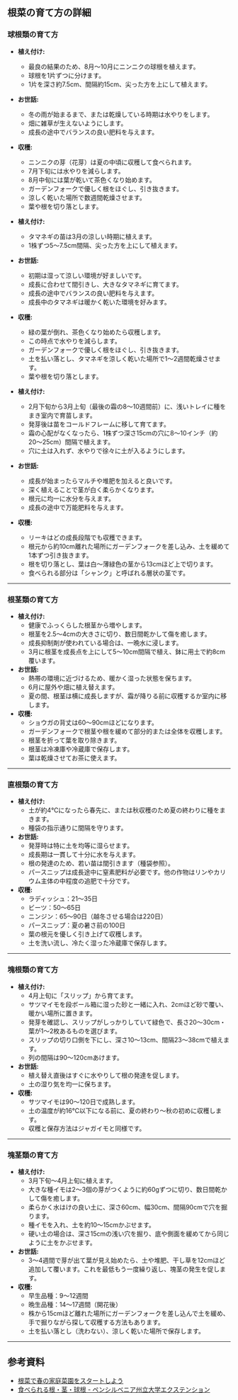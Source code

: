 ## 根菜の育て方の詳細

### 球根類の育て方


- **植え付け:**
  - 最良の結果のため、8月〜10月にニンニクの球根を植えます。
  - 球根を1片ずつに分けます。
  - 1片を深さ約7.5cm、間隔約15cm、尖った方を上にして植えます。
- **お世話:**
  - 冬の雨が始まるまで、または乾燥している時期は水やりをします。
  - 畑に雑草が生えないようにします。
  - 成長の途中でバランスの良い肥料を与えます。
- **収穫:**
  - ニンニクの芽（花芽）は夏の中頃に収穫して食べられます。
  - 7月下旬には水やりを減らします。
  - 8月中旬には葉が乾いて茶色くなり始めます。
  - ガーデンフォークで優しく根をほぐし、引き抜きます。
  - 涼しく乾いた場所で数週間乾燥させます。
  - 葉や根を切り落とします。


- **植え付け:**
  - タマネギの苗は3月の涼しい時期に植えます。
  - 1株ずつ5〜7.5cm間隔、尖った方を上にして植えます。
- **お世話:**
  - 初期は湿って涼しい環境が好ましいです。
  - 成長に合わせて間引きし、大きなタマネギに育てます。
  - 成長の途中でバランスの良い肥料を与えます。
  - 成長中のタマネギは暖かく乾いた環境を好みます。
- **収穫:**
  - 緑の葉が倒れ、茶色くなり始めたら収穫します。
  - この時点で水やりを減らします。
  - ガーデンフォークで優しく根をほぐし、引き抜きます。
  - 土を払い落とし、タマネギを涼しく乾いた場所で1〜2週間乾燥させます。
  - 葉や根を切り落とします。


- **植え付け:**
  - 2月下旬から3月上旬（最後の霜の8〜10週間前）に、浅いトレイに種をまき室内で育苗します。
  - 発芽後は苗をコールドフレームに移して育てます。
  - 霜の心配がなくなったら、1株ずつ深さ15cmの穴に8〜10インチ（約20〜25cm）間隔で植えます。
  - 穴に土は入れず、水やりで徐々に土が入るようにします。
- **お世話:**
  - 成長が始まったらマルチや堆肥を加えると良いです。
  - 深く植えることで茎が白く柔らかくなります。
  - 根元に均一に水分を与えます。
  - 成長の途中で万能肥料を与えます。
- **収穫:**
  - リーキはどの成長段階でも収穫できます。
  - 根元から約10cm離れた場所にガーデンフォークを差し込み、土を緩めて1本ずつ引き抜きます。
  - 根を切り落とし、葉は白〜薄緑色の茎から13cmほど上で切ります。
  - 食べられる部分は「シャンク」と呼ばれる層状の茎です。

---

### 根茎類の育て方


- **植え付け:**
  - 健康でふっくらした根茎から増やします。
  - 根茎を2.5〜4cmの大きさに切り、数日間乾かして傷を癒します。
  - 成長抑制剤が使われている場合は、一晩水に浸します。
  - 3月に根茎を成長点を上にして5〜10cm間隔で植え、鉢に用土で約8cm覆います。
- **お世話:**
  - 熱帯の環境に近づけるため、暖かく湿った状態を保ちます。
  - 6月に屋外や畑に植え替えます。
  - 夏の間、根茎は横に成長しますが、霜が降りる前に収穫するか室内に移します。
- **収穫:**
  - ショウガの背丈は60〜90cmほどになります。
  - ガーデンフォークで根茎や根を緩めて部分的または全体を収穫します。
  - 根茎を折って葉を取り除きます。
  - 根茎は冷凍庫や冷蔵庫で保存します。
  - 葉は乾燥させてお茶に使えます。

---

### 直根類の育て方


- **植え付け:**
  - 土が約4℃になったら春先に、または秋収穫のため夏の終わりに種をまきます。
  - 種袋の指示通りに間隔を守ります。
- **お世話:**
  - 発芽時は特に土を均等に湿らせます。
  - 成長期は一貫して十分に水を与えます。
  - 根の発達のため、若い苗は間引きます（種袋参照）。
  - パースニップは成長途中に窒素肥料が必要です。他の作物はリンやカリウム主体の中程度の追肥で十分です。
- **収穫:**
  - ラディッシュ：21〜35日
  - ビーツ：50〜65日
  - ニンジン：65〜90日（越冬させる場合は220日）
  - パースニップ：夏の暑さ前の100日
  - 葉の根元を優しく引き上げて収穫します。
  - 土を洗い流し、冷たく湿った冷蔵庫で保存します。

---

### 塊根類の育て方


- **植え付け:**
  - 4月上旬に「スリップ」から育てます。
  - サツマイモを段ボール箱に湿った砂と一緒に入れ、2cmほど砂で覆い、暖かい場所に置きます。
  - 発芽を確認し、スリップがしっかりしていて緑色で、長さ20〜30cm・葉が1〜2枚あるものを選びます。
  - スリップの切り口側を下にし、深さ10〜13cm、間隔23〜38cmで植えます。
  - 列の間隔は90〜120cmあけます。
- **お世話:**
  - 植え替え直後はすぐに水やりして根の発達を促します。
  - 土の湿り気を均一に保ちます。
- **収穫:**
  - サツマイモは90〜120日で成熟します。
  - 土の温度が約16℃以下になる前に、夏の終わり〜秋の初めに収穫します。
  - 収穫と保存方法はジャガイモと同様です。

---

### 塊茎類の育て方


- **植え付け:**
  - 3月下旬〜4月上旬に植えます。
  - 大きな種イモは2〜3個の芽がつくように約60gずつに切り、数日間乾かして傷を癒します。
  - 柔らかく水はけの良い土に、深さ60cm、幅30cm、間隔90cmで穴を掘ります。
  - 種イモを入れ、土を約10〜15cmかぶせます。
  - 硬い土の場合は、深さ15cmの浅い穴を掘り、底や側面を緩めてから同じように土をかぶせます。
- **お世話:**
  - 3〜4週間で芽が出て葉が見え始めたら、土や堆肥、干し草を12cmほど追加して覆います。これを最低もう一度繰り返し、塊茎の発生を促します。
- **収穫:**
  - 早生品種：9〜12週間
  - 晩生品種：14〜17週間（開花後）
  - 株から15cmほど離れた場所にガーデンフォークを差し込んで土を緩め、手で掘りながら探して収穫する方法もあります。
  - 土を払い落とし（洗わない）、涼しく乾いた場所で保存します。

---

## 参考資料

- [根菜で春の家庭菜園をスタートしよう](https://extension.oregonstate.edu/gardening/vegetables/root-crops-can-jump-start-your-spring-garden)
- [食べられる根・茎・球根 - ペンシルベニア州立大学エクステンション](https://extension.psu.edu/edible-roots-stems-and-bulbs)
